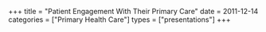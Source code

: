 +++
title = "Patient Engagement With Their Primary Care"
date = 2011-12-14
categories = ["Primary Health Care"]
types = ["presentations"]
+++
